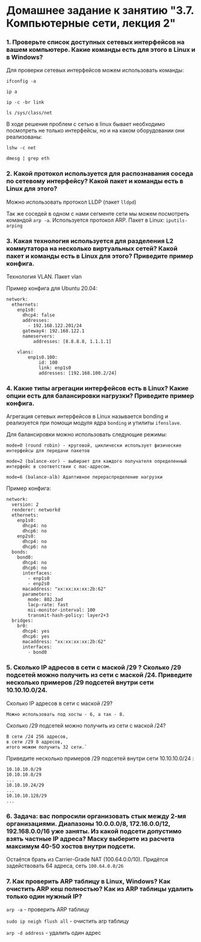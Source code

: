 # Домашнее задание к занятию "3.7. Компьютерные сети, лекция 2"


###  1. Проверьте список доступных сетевых интерфейсов на вашем компьютере. Какие команды есть для этого в Linux и в Windows?

Для проверки сетевых интерфейсов можем использовать команды:

`ifconfig -a`

`ip a`

`ip -c -br link`

`ls /sys/class/net`

В ходе решения проблем с сетью в linux бывает необходимо посмотреть не только интерфейсы, но и на каком оборудовании они реализованы:

`lshw -c net`

`dmesg | grep eth`

### 2. Какой протокол используется для распознавания соседа по сетевому интерфейсу? Какой пакет и команды есть в Linux для этого?

Можно использовать протокол LLDP (пакет `lldpd`)

Так же соседей в одном с нами сегменте сети мы можем посмотреть командой `arp -a`. Используется протокол ARP. Пакет в Linux: `iputils-arping`

### 3. Какая технология используется для разделения L2 коммутатора на несколько виртуальных сетей? Какой пакет и команды есть в Linux для этого? Приведите пример конфига.

Технология VLAN. Пакет vlan

Пример конфига для Ubuntu 20.04:
````
network:
  ethernets:
    enp1s0:
      dhcp4: false
      addresses:
        - 192.168.122.201/24
      gateway4: 192.168.122.1
      nameservers:
          addresses: [8.8.8.8, 1.1.1.1]

    vlans:
        enp1s0.100:
            id: 100
            link: enp1s0
            addresses: [192.168.100.2/24]
````


### 4. Какие типы агрегации интерфейсов есть в Linux? Какие опции есть для балансировки нагрузки? Приведите пример конфига.

Агрегация сетевых интерфейсов в Linux называется bonding и реализуется при помощи модуля ядра `bonding` и утилиты `ifenslave`.

Для балансировки можно использовать следующие режимы:
````
mode=0 (round robin) - круговой, циклически использует физические интерфейсы для передачи пакетов

mode=2 (balance-xor) - выбирает для каждого получателя определенный интерфейс в соответствии с mac-адресом.

mode=6 (balance-alb) Адаптивное перераспределение нагрузки
````

Пример конфига:
````
network:
  version: 2
  renderer: networkd
  ethernets:
    enp1s0:
      dhcp4: no
      dhcp6: no
    enp2s0:
      dhcp4: no
      dhcp6: no
  bonds:
    bond0:
      dhcp4: no
      dhcp6: no
      interfaces:
        - enp1s0
        - enp2s0
      macaddress: "xx:xx:xx:xx:2b:62"
      parameters:
        mode: 802.3ad
        lacp-rate: fast
        mii-monitor-interval: 100
        transmit-hash-policy: layer2+3
  bridges:
    br0:
      dhcp4: yes
      dhcp6: yes
      macaddress: "xx:xx:xx:xx:2b:62"
      interfaces:
        - bond0
````
 

### 5. Сколько IP адресов в сети с маской /29 ? Сколько /29 подсетей можно получить из сети с маской /24. Приведите несколько примеров /29 подсетей внутри сети 10.10.10.0/24.

Сколько IP адресов в сети с маской /29? 

`Можно использовать под хосты - 6, а так - 8.`
 
Сколько /29 подсетей можно получить из сети с маской /24?

```
В сети /24 256 адресов,
в сети /29 8 адресов,
итого можем получить 32 сети.`
```

Приведите несколько примеров /29 подсетей внутри сети 10.10.10.0/24 :
````
10.10.10.0/29
10.10.10.8/29
...
10.10.10.24/29
...
10.10.10.128/29
...
````


### 6. Задача: вас попросили организовать стык между 2-мя организациями. Диапазоны 10.0.0.0/8, 172.16.0.0/12, 192.168.0.0/16 уже заняты. Из какой подсети допустимо взять частные IP адреса? Маску выберите из расчета максимум 40-50 хостов внутри подсети.

Остаётся брать из Carrier-Grade NAT (100.64.0.0/10). Придётся задействовать 64 адреса, сеть `100.64.0.0/26`



### 7. Как проверить ARP таблицу в Linux, Windows? Как очистить ARP кеш полностью? Как из ARP таблицы удалить только один нужный IP?

`arp -a` - проверить ARP таблицу

`sudo ip neigh flush all` - очистить arp таблицу

`arp -d address` - удалить один адрес

